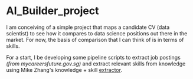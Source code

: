# AI_Builder_project
I am conceiving of a simple project that maps a candidate CV (data scientist) to see how it compares to data science positions out there in the market. For now, the basis of comparison that I can think of is in terms of skills.

For a start, I be developing some pipeline scripts to extract job postings *(from mycareersfuture.gov.sg)* and extract relevant skills from knowledge using Mike Zhang's knowledge + skill [extractor](https://huggingface.co/jjzha).
